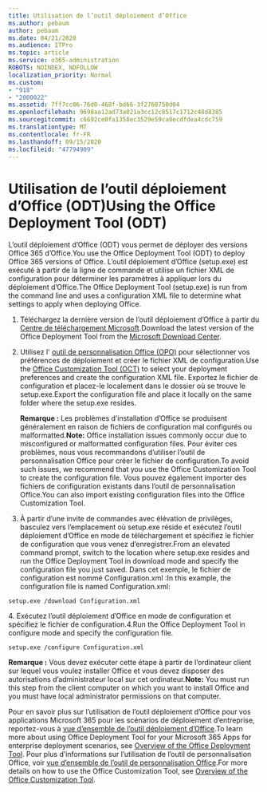 ```yaml
---
title: Utilisation de l’outil déploiement d’Office
ms.author: pebaum
author: pebaum
ms.date: 04/21/2020
ms.audience: ITPro
ms.topic: article
ms.service: o365-administration
ROBOTS: NOINDEX, NOFOLLOW
localization_priority: Normal
ms.custom:
- "918"
- "2000022"
ms.assetid: 7ff7cc06-76d0-468f-bd66-3f2760750d04
ms.openlocfilehash: 9698aa12ad73a021a3cc12c8517c1712c48d8385
ms.sourcegitcommit: c6692ce0fa1358ec3529e59ca0ecdfdea4cdc759
ms.translationtype: MT
ms.contentlocale: fr-FR
ms.lasthandoff: 09/15/2020
ms.locfileid: "47794909"
---
```

# <a name="using-the-office-deployment-tool-odt"></a><span data-ttu-id="a0b2d-102">Utilisation de l’outil déploiement d’Office (ODT)</span><span class="sxs-lookup"><span data-stu-id="a0b2d-102">Using the Office Deployment Tool (ODT)</span></span>

<span data-ttu-id="a0b2d-103">L’outil déploiement d’Office (ODT) vous permet de déployer des versions Office 365 d’Office.</span><span class="sxs-lookup"><span data-stu-id="a0b2d-103">You use the Office Deployment Tool (ODT) to deploy Office 365 versions of Office.</span></span> <span data-ttu-id="a0b2d-104">L’outil déploiement d’Office (setup.exe) est exécuté à partir de la ligne de commande et utilise un fichier XML de configuration pour déterminer les paramètres à appliquer lors du déploiement d’Office.</span><span class="sxs-lookup"><span data-stu-id="a0b2d-104">The Office Deployment Tool (setup.exe) is run from the command line and uses a configuration XML file to determine what settings to apply when deploying Office.</span></span>
  
1. <span data-ttu-id="a0b2d-105">Téléchargez la dernière version de l’outil déploiement d’Office à partir du [Centre de téléchargement Microsoft](https://go.microsoft.com/fwlink/p/?LinkID=626065).</span><span class="sxs-lookup"><span data-stu-id="a0b2d-105">Download the latest version of the Office Deployment Tool from the [Microsoft Download Center](https://go.microsoft.com/fwlink/p/?LinkID=626065).</span></span>

2. <span data-ttu-id="a0b2d-106">Utilisez l' [outil de personnalisation Office (OPO)](https://config.office.com) pour sélectionner vos préférences de déploiement et créer le fichier XML de configuration.</span><span class="sxs-lookup"><span data-stu-id="a0b2d-106">Use the [Office Customization Tool (OCT)](https://config.office.com) to select your deployment preferences and create the configuration XML file.</span></span> <span data-ttu-id="a0b2d-107">Exportez le fichier de configuration et placez-le localement dans le dossier où se trouve le setup.exe.</span><span class="sxs-lookup"><span data-stu-id="a0b2d-107">Export the configuration file and place it locally on the same folder where the setup.exe resides.</span></span>

    <span data-ttu-id="a0b2d-108">**Remarque :** Les problèmes d’installation d’Office se produisent généralement en raison de fichiers de configuration mal configurés ou malformatted.</span><span class="sxs-lookup"><span data-stu-id="a0b2d-108">**Note:** Office installation issues commonly occur due to misconfigured or malformatted configuration files.</span></span> <span data-ttu-id="a0b2d-109">Pour éviter ces problèmes, nous vous recommandons d’utiliser l’outil de personnalisation Office pour créer le fichier de configuration.</span><span class="sxs-lookup"><span data-stu-id="a0b2d-109">To avoid such issues, we recommend that you use the Office Customization Tool to create the configuration file.</span></span> <span data-ttu-id="a0b2d-110">Vous pouvez également importer des fichiers de configuration existants dans l’outil de personnalisation Office.</span><span class="sxs-lookup"><span data-stu-id="a0b2d-110">You can also import existing configuration files into the Office Customization Tool.</span></span>

3. <span data-ttu-id="a0b2d-111">À partir d’une invite de commandes avec élévation de privilèges, basculez vers l’emplacement où setup.exe réside et exécutez l’outil déploiement d’Office en mode de téléchargement et spécifiez le fichier de configuration que vous venez d’enregistrer.</span><span class="sxs-lookup"><span data-stu-id="a0b2d-111">From an elevated command prompt, switch to the location where setup.exe resides and run the Office Deployment Tool in download mode and specify the configuration file you just saved.</span></span> <span data-ttu-id="a0b2d-112">Dans cet exemple, le fichier de configuration est nommé Configuration.xml :</span><span class="sxs-lookup"><span data-stu-id="a0b2d-112">In this example, the configuration file is named Configuration.xml:</span></span>

```setup.exe /download Configuration.xml```

<span data-ttu-id="a0b2d-113">4. Exécutez l’outil déploiement d’Office en mode de configuration et spécifiez le fichier de configuration.</span><span class="sxs-lookup"><span data-stu-id="a0b2d-113">4.Run the Office Deployment Tool in configure mode and specify the configuration file.</span></span>

```setup.exe /configure Configuration.xml```

<span data-ttu-id="a0b2d-114">**Remarque :** Vous devez exécuter cette étape à partir de l’ordinateur client sur lequel vous voulez installer Office et vous devez disposer des autorisations d’administrateur local sur cet ordinateur.</span><span class="sxs-lookup"><span data-stu-id="a0b2d-114">**Note:** You must run this step from the client computer on which you want to install Office and you must have local administrator permissions on that computer.</span></span>

<span data-ttu-id="a0b2d-115">Pour en savoir plus sur l’utilisation de l’outil déploiement d’Office pour vos applications Microsoft 365 pour les scénarios de déploiement d’entreprise, reportez-vous à [vue d’ensemble de l’outil déploiement d’Office](https://docs.microsoft.com/deployoffice/overview-office-deployment-tool).</span><span class="sxs-lookup"><span data-stu-id="a0b2d-115">To learn more about using Office Deployment Tool for your Microsoft 365 Apps for enterprise deployment scenarios, see [Overview of the Office Deployment Tool](https://docs.microsoft.com/deployoffice/overview-office-deployment-tool).</span></span> <span data-ttu-id="a0b2d-116">Pour plus d’informations sur l’utilisation de l’outil de personnalisation Office, voir [vue d’ensemble de l’outil de personnalisation Office](https://docs.microsoft.com/DeployOffice/overview-of-the-office-customization-tool-for-click-to-run).</span><span class="sxs-lookup"><span data-stu-id="a0b2d-116">For more details on how to use the Office Customization Tool, see [Overview of the Office Customization Tool](https://docs.microsoft.com/DeployOffice/overview-of-the-office-customization-tool-for-click-to-run).</span></span>
